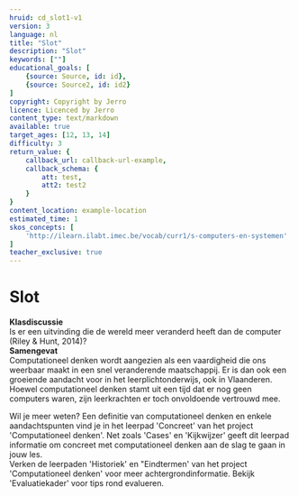 ```yaml
---
hruid: cd_slot1-v1
version: 3
language: nl
title: "Slot"
description: "Slot"
keywords: [""]
educational_goals: [
    {source: Source, id: id}, 
    {source: Source2, id: id2}
]
copyright: Copyright by Jerro
licence: Licenced by Jerro
content_type: text/markdown
available: true
target_ages: [12, 13, 14]
difficulty: 3
return_value: {
    callback_url: callback-url-example,
    callback_schema: {
        att: test,
        att2: test2
    }
}
content_location: example-location
estimated_time: 1
skos_concepts: [
    'http://ilearn.ilabt.imec.be/vocab/curr1/s-computers-en-systemen'
]
teacher_exclusive: true
---
```


# Slot
<div class="alert alert-box alert-success">
    <strong>Klasdiscussie</strong><br> 
    Is er een uitvinding die de wereld meer veranderd heeft dan de computer (Riley & Hunt, 2014)? 
</div> 
<div class="alert alert-box alert-warning">
    <strong>Samengevat</strong><br> 
    Computationeel denken wordt aangezien als een vaardigheid die ons weerbaar maakt in een snel veranderende maatschappij. Er is dan ook een groeiende aandacht voor in het leerplichtonderwijs, ook in Vlaanderen. Hoewel computationeel denken stamt uit een tijd dat er nog geen computers waren, zijn leerkrachten er toch onvoldoende vertrouwd mee. 
</div>

Wil je meer weten? Een definitie van computationeel denken en enkele aandachtspunten vind je in het leerpad 'Concreet' van het project 'Computationeel denken'. Net zoals 'Cases' en 'Kijkwijzer' geeft dit leerpad informatie om concreet met computationeel denken aan de slag te gaan in jouw les.<br> Verken de leerpaden 'Historiek' en "Eindtermen' van het project 'Computationeel denken' voor meer achtergrondinformatie. Bekijk 'Evaluatiekader' voor tips rond evalueren.    

